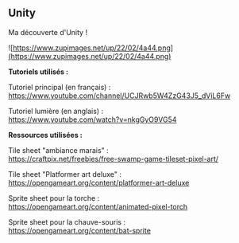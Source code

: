 
Unity
---

Ma découverte d'Unity !

![https://www.zupimages.net/up/22/02/4a44.png](https://www.zupimages.net/up/22/02/4a44.png)

**Tutoriels utilisés :**

Tutoriel principal (en français) :  
https://www.youtube.com/channel/UCJRwb5W4ZzG43J5_dViL6Fw

Tutoriel lumière (en anglais) :  
https://www.youtube.com/watch?v=nkgGyO9VG54

**Ressources utilisées :**

Tile sheet "ambiance marais" :  
https://craftpix.net/freebies/free-swamp-game-tileset-pixel-art/

Tile sheet "Platformer art deluxe" :  
https://opengameart.org/content/platformer-art-deluxe

Sprite sheet pour la torche :  
https://opengameart.org/content/animated-pixel-torch

Sprite sheet pour la chauve-souris :  
https://opengameart.org/content/bat-sprite